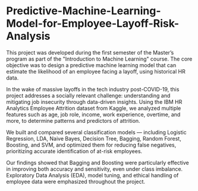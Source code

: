 # Predictive-Machine-Learning-Model-for-Employee-Layoff-Risk-Analysis
This project was developed during the first semester of the Master’s program as part of the "Introduction to Machine Learning" course. The core objective was to design a predictive machine learning model that can estimate the likelihood of an employee facing a layoff, using historical HR data.

In the wake of massive layoffs in the tech industry post-COVID-19, this project addresses a socially relevant challenge: understanding and mitigating job insecurity through data-driven insights. Using the IBM HR Analytics Employee Attrition dataset from Kaggle, we analyzed multiple features such as age, job role, income, work experience, overtime, and more, to determine patterns and predictors of attrition.

We built and compared several classification models — including Logistic Regression, LDA, Naive Bayes, Decision Tree, Bagging, Random Forest, Boosting, and SVM, and optimized them for reducing false negatives, prioritizing accurate identification of at-risk employees.

Our findings showed that Bagging and Boosting were particularly effective in improving both accuracy and sensitivity, even under class imbalance. Exploratory Data Analysis (EDA), model tuning, and ethical handling of employee data were emphasized throughout the project.
